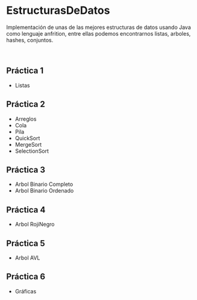 # EstructurasDeDatos
Implementación de unas de las mejores estructuras de datos usando Java como lenguaje anfrition, entre ellas podemos encontrarnos listas, arboles, hashes, conjuntos.

<br>

## Práctica 1 

- Listas

## Práctica 2 

- Arreglos 
- Cola 
- Pila 
- QuickSort 
- MergeSort 
- SelectionSort 

## Práctica 3

- Arbol Binario Completo 
- Arbol Binario Ordenado 

## Práctica 4 

- Arbol RojiNegro 

## Práctica 5 

- Arbol AVL 

## Práctica 6 

- Gráficas
